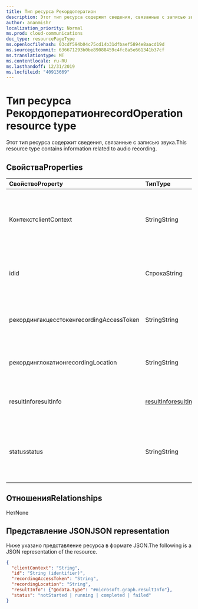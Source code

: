 ```yaml
---
title: Тип ресурса Рекордоператион
description: Этот тип ресурса содержит сведения, связанные с записью звука.
author: ananmishr
localization_priority: Normal
ms.prod: cloud-communications
doc_type: resourcePageType
ms.openlocfilehash: 03cdf594b04c75cd14b31dfbaef5894e8aacd19d
ms.sourcegitcommit: 636671293b0be89088459c4fc8a5e661341b37cf
ms.translationtype: MT
ms.contentlocale: ru-RU
ms.lasthandoff: 12/31/2019
ms.locfileid: "40913669"
---
```

# <a name="recordoperation-resource-type"></a><span data-ttu-id="1b8d8-103">Тип ресурса Рекордоператион</span><span class="sxs-lookup"><span data-stu-id="1b8d8-103">recordOperation resource type</span></span>

<span data-ttu-id="1b8d8-104">Этот тип ресурса содержит сведения, связанные с записью звука.</span><span class="sxs-lookup"><span data-stu-id="1b8d8-104">This resource type contains information related to audio recording.</span></span>

## <a name="properties"></a><span data-ttu-id="1b8d8-105">Свойства</span><span class="sxs-lookup"><span data-stu-id="1b8d8-105">Properties</span></span>

| <span data-ttu-id="1b8d8-106">Свойство</span><span class="sxs-lookup"><span data-stu-id="1b8d8-106">Property</span></span>                       | <span data-ttu-id="1b8d8-107">Тип</span><span class="sxs-lookup"><span data-stu-id="1b8d8-107">Type</span></span>                        | <span data-ttu-id="1b8d8-108">Описание</span><span class="sxs-lookup"><span data-stu-id="1b8d8-108">Description</span></span>                                                                                                                                       |
| :----------------------------- | :---------------------------| :-------------------------------------------------------------------------------------------------------------------------------------------------|
| <span data-ttu-id="1b8d8-109">Контекст</span><span class="sxs-lookup"><span data-stu-id="1b8d8-109">clientContext</span></span>                  | <span data-ttu-id="1b8d8-110">String</span><span class="sxs-lookup"><span data-stu-id="1b8d8-110">String</span></span>                      | <span data-ttu-id="1b8d8-111">Уникальная строка контекста клиента.</span><span class="sxs-lookup"><span data-stu-id="1b8d8-111">Unique Client Context string.</span></span> <span data-ttu-id="1b8d8-112">Максимальный лимит — 256 символов.</span><span class="sxs-lookup"><span data-stu-id="1b8d8-112">Max limit is 256 chars.</span></span>                                                                                                                               |
| <span data-ttu-id="1b8d8-113">id</span><span class="sxs-lookup"><span data-stu-id="1b8d8-113">id</span></span>                             | <span data-ttu-id="1b8d8-114">Строка</span><span class="sxs-lookup"><span data-stu-id="1b8d8-114">String</span></span>                      | <span data-ttu-id="1b8d8-115">Идентификатор операции сервера. Только для чтения.</span><span class="sxs-lookup"><span data-stu-id="1b8d8-115">The server operation id. Read-only.</span></span>                                                                                              |
| <span data-ttu-id="1b8d8-116">рекордингакцесстокен</span><span class="sxs-lookup"><span data-stu-id="1b8d8-116">recordingAccessToken</span></span>           | <span data-ttu-id="1b8d8-117">String</span><span class="sxs-lookup"><span data-stu-id="1b8d8-117">String</span></span>                      | <span data-ttu-id="1b8d8-118">Маркер доступа, необходимый для получения записи.</span><span class="sxs-lookup"><span data-stu-id="1b8d8-118">The access token required to retrieve the recording.</span></span>                                                                                              |
| <span data-ttu-id="1b8d8-119">рекординглокатион</span><span class="sxs-lookup"><span data-stu-id="1b8d8-119">recordingLocation</span></span>              | <span data-ttu-id="1b8d8-120">String</span><span class="sxs-lookup"><span data-stu-id="1b8d8-120">String</span></span>                      | <span data-ttu-id="1b8d8-121">Расположение, в котором находится запись.</span><span class="sxs-lookup"><span data-stu-id="1b8d8-121">The location where the recording is located.</span></span>                                                                                                      |
| <span data-ttu-id="1b8d8-122">resultInfo</span><span class="sxs-lookup"><span data-stu-id="1b8d8-122">resultInfo</span></span>                     | [<span data-ttu-id="1b8d8-123">resultInfo</span><span class="sxs-lookup"><span data-stu-id="1b8d8-123">resultInfo</span></span>](resultinfo.md) | <span data-ttu-id="1b8d8-124">Сведения о результате.</span><span class="sxs-lookup"><span data-stu-id="1b8d8-124">The result information.</span></span>  <span data-ttu-id="1b8d8-125">Только для чтения.</span><span class="sxs-lookup"><span data-stu-id="1b8d8-125">Read-only.</span></span>                                                                                              |
| <span data-ttu-id="1b8d8-126">status</span><span class="sxs-lookup"><span data-stu-id="1b8d8-126">status</span></span>                         | <span data-ttu-id="1b8d8-127">String</span><span class="sxs-lookup"><span data-stu-id="1b8d8-127">String</span></span>                      | <span data-ttu-id="1b8d8-128">Возможные значения: `notStarted`, `running`, `completed`, `failed`.</span><span class="sxs-lookup"><span data-stu-id="1b8d8-128">Possible values are: `notStarted`, `running`, `completed`, `failed`.</span></span> <span data-ttu-id="1b8d8-129">Только для чтения.</span><span class="sxs-lookup"><span data-stu-id="1b8d8-129">Read-only.</span></span>                                                |

## <a name="relationships"></a><span data-ttu-id="1b8d8-130">Отношения</span><span class="sxs-lookup"><span data-stu-id="1b8d8-130">Relationships</span></span>
<span data-ttu-id="1b8d8-131">Нет</span><span class="sxs-lookup"><span data-stu-id="1b8d8-131">None</span></span>

## <a name="json-representation"></a><span data-ttu-id="1b8d8-132">Представление JSON</span><span class="sxs-lookup"><span data-stu-id="1b8d8-132">JSON representation</span></span>

<span data-ttu-id="1b8d8-133">Ниже указано представление ресурса в формате JSON.</span><span class="sxs-lookup"><span data-stu-id="1b8d8-133">The following is a JSON representation of the resource.</span></span>

<!-- {
  "blockType": "resource",
  "optionalProperties": [

  ],
  "@odata.type": "microsoft.graph.recordOperation"
}-->
```json
{
  "clientContext": "String",
  "id": "String (identifier)",
  "recordingAccessToken": "String",
  "recordingLocation": "String",
  "resultInfo": {"@odata.type": "#microsoft.graph.resultInfo"},
  "status": "notStarted | running | completed | failed"
}
```

<!-- uuid: 8fcb5dbc-d5aa-4681-8e31-b001d5168d79
2015-10-25 14:57:30 UTC -->
<!--
{
  "type": "#page.annotation",
  "description": "recordOperation resource",
  "keywords": "",
  "section": "documentation",
  "tocPath": "",
  "suppressions": []
}
-->
